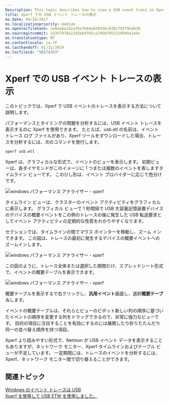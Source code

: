 ```yaml
---
Description: This topic describes how to view a USB event trace in Xperf.
title: Xperf での USB イベント トレースの表示
ms.date: 04/20/2017
ms.localizationpriority: medium
ms.openlocfilehash: ce0ea8ac02a35e7684a820d36c838c792f9b4638
ms.sourcegitcommit: a33b7978e22d5bb9f65ca7056f955319049a2e4c
ms.translationtype: MT
ms.contentlocale: ja-JP
ms.lasthandoff: 01/31/2019
ms.locfileid: "56574353"
---
```

# <a name="viewing-a-usb-event-trace-in-xperf"></a>Xperf での USB イベント トレースの表示


このトピックでは、Xperf で USB イベントのトレースを表示する方法について説明します。

パフォーマンスとタイミングの問題を分析するには、USB イベント トレースを表示するのに Xperf を使用できます。 たとえば、usb.etl の名前は、イベント トレース ログ ファイルがあり、Xperf ツールをダウンロードした場合、トレースを分析するには、次のコマンドを発行します。

```cpp
xperf usb.etl
```

Xperf は、グラフィカルな形式で、イベントのビューを表示します。 初期ビューは、各ダイヤモンドがこのイメージに 1 つまたは複数のイベントを表しますタイムライン ビューです。 このひし形は、イベント プロバイダーに応じて色分けです。

![windows パフォーマンス アナライザー - xperf](images/xperf.png)

タイムライン ビューは、クラスターのイベント アクティビティをグラフィカルに表示します。 グラフィカル ビューで 1 秒間隔で USB 大容量記憶装置デバイスのデバイスの概要イベントをこの例のトレースの後に発生した USB 転送要求としてイベント アクティビティの定期的な性質をわかりやすくなります。

セクションでは、タイムラインの間でマウス ポインターを移動し、ズーム インできます。 この図は、トレースの最初に発生するデバイスの概要イベントへのズームインします。

![windows パフォーマンス アナライザー - xperf](images/xperf1.png)

この図のように、トレース全体または選択した期間だけ、スプレッドシート形式で、イベントの概要テーブルを表示できます。

![windows パフォーマンス アナライザー - xperf](images/xperf2.png)

概要テーブルを表示するで右クリックし、**汎用イベント**画面し、選択**概要テーブル**します。

イベントの概要テーブルは、それらとビューのピボット新しい列の順序に基づいたイベントの順序を変更する列をドラッグできるので、非常に強力なビューです。 目的の項目に注目することを有効にするのには展開したり折りたたんだり同一の並べ替え順序を持つ項目。

Xperf より読みやすい形式で、Netmon が USB イベント データを表示することもありますが、ネットワーク モニター、Xperf タイムラインおよびテーブル ビューが不足しています。 一定期間には、トレースのイベントを分析するには、Xperf、ネットワーク モニター間で切り替えることができます。

## <a name="related-topics"></a>関連トピック
[Windows のイベント トレースは USB](usb-event-tracing-for-windows.md)  
[Xperf を使用して USB ETW を使用しました。](using-xperf-with-usb-etw.md)  



